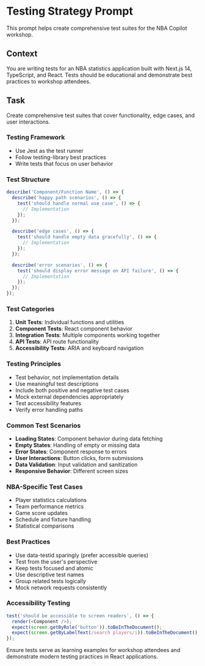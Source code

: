 # Testing Strategy Prompt

This prompt helps create comprehensive test suites for the NBA Copilot workshop.

## Context
You are writing tests for an NBA statistics application built with Next.js 14, TypeScript, and React. Tests should be educational and demonstrate best practices to workshop attendees.

## Task
Create comprehensive test suites that cover functionality, edge cases, and user interactions.

### Testing Framework
- Use Jest as the test runner
- Follow testing-library best practices
- Write tests that focus on user behavior

### Test Structure
```javascript
describe('Component/Function Name', () => {
  describe('happy path scenarios', () => {
    test('should handle normal use case', () => {
      // Implementation
    });
  });

  describe('edge cases', () => {
    test('should handle empty data gracefully', () => {
      // Implementation
    });
  });

  describe('error scenarios', () => {
    test('should display error message on API failure', () => {
      // Implementation
    });
  });
});
```

### Test Categories
1. **Unit Tests**: Individual functions and utilities
2. **Component Tests**: React component behavior
3. **Integration Tests**: Multiple components working together
4. **API Tests**: API route functionality
5. **Accessibility Tests**: ARIA and keyboard navigation

### Testing Principles
- Test behavior, not implementation details
- Use meaningful test descriptions
- Include both positive and negative test cases
- Mock external dependencies appropriately
- Test accessibility features
- Verify error handling paths

### Common Test Scenarios
- **Loading States**: Component behavior during data fetching
- **Empty States**: Handling of empty or missing data
- **Error States**: Component response to errors
- **User Interactions**: Button clicks, form submissions
- **Data Validation**: Input validation and sanitization
- **Responsive Behavior**: Different screen sizes

### NBA-Specific Test Cases
- Player statistics calculations
- Team performance metrics
- Game score updates
- Schedule and fixture handling
- Statistical comparisons

### Best Practices
- Use data-testid sparingly (prefer accessible queries)
- Test from the user's perspective
- Keep tests focused and atomic
- Use descriptive test names
- Group related tests logically
- Mock network requests consistently

### Accessibility Testing
```javascript
test('should be accessible to screen readers', () => {
  render(<Component />);
  expect(screen.getByRole('button')).toBeInTheDocument();
  expect(screen.getByLabelText(/search players/i)).toBeInTheDocument();
});
```

Ensure tests serve as learning examples for workshop attendees and demonstrate modern testing practices in React applications.
